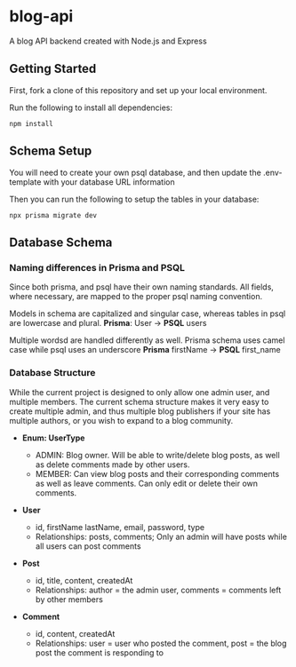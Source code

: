 # blog-api
A blog API backend created with Node.js and Express


## Getting Started

First, fork a clone of this repository and set up your local environment.

Run the following to install all dependencies:
```
npm install
```

## Schema Setup

You will need to create your own psql database, and then update the .env-template with your database URL information

Then you can run the following to setup the tables in your database:
```
npx prisma migrate dev
```

## Database Schema

### Naming differences in Prisma and PSQL

Since both prisma, and psql have their own naming standards. All fields, where necessary, are mapped to the proper psql naming convention.

Models in schema are capitalized and singular case, whereas tables in psql are lowercase and plural.
**Prisma**: User -> **PSQL** users

Multiple wordsd are handled differently as well. Prisma schema uses camel case while psql uses an underscore
**Prisma** firstName -> **PSQL** first_name

### Database Structure

While the current project is designed to only allow one admin user, and multiple members. The current schema structure makes it very easy to create multiple admin, and thus multiple blog publishers if your site has multiple authors, or you wish to expand to a blog community.

- **Enum: UserType**
    - ADMIN: Blog owner. Will be able to write/delete blog posts, as well as delete comments made by other users.
    - MEMBER: Can view blog posts and their corresponding comments as well as leave comments. Can only edit or delete their own comments.

- **User**
    - id, firstName lastName, email, password, type
    - Relationships: posts, comments; Only an admin will have posts while all users can post comments

- **Post**
    - id, title, content, createdAt
    - Relationships: author = the admin user, comments = comments left by other members

- **Comment**
    - id, content, createdAt
    - Relationships: user = user who posted the comment, post = the blog post the comment is responding to